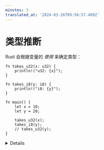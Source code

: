 ```yaml
---
minutes: 3
translated_at: '2024-03-26T09:56:57.489Z'
---
```


# 类型推断

Rust 会根据变量的 _使用_ 来确定类型：

<!-- mdbook-xgettext: skip -->

```rust,editable
fn takes_u32(x: u32) {
    println!("u32: {x}");
}

fn takes_i8(y: i8) {
    println!("i8: {y}");
}

fn main() {
    let x = 10;
    let y = 20;

    takes_u32(x);
    takes_i8(y);
    // takes_u32(y);
}
```

<details>

本幻灯片展示了 Rust 编译器如何根据变量声明和使用给出的约束来推断类型。

非常重要的一点是要强调，像这样声明的变量并不是某种能够保存任何数据的动态“任意类型”。通过这样的声明生成的机器代码与显式声明类型的代码是相同的。编译器帮我们完成了这项工作，并帮助我们编写更简洁的代码。

当没有东西限制整数字面量的类型时，Rust 默认为 `i32`。这有时会在错误消息中显示为 `{integer}`。同样，浮点数字面量默认为 `f64`。

```rust,compile_fail
fn main() {
    let x = 3.14;
    let y = 20;
    assert_eq!(x, y);
    // 错误：没有为 `{float} == {integer}` 实现
}
```

</details>
